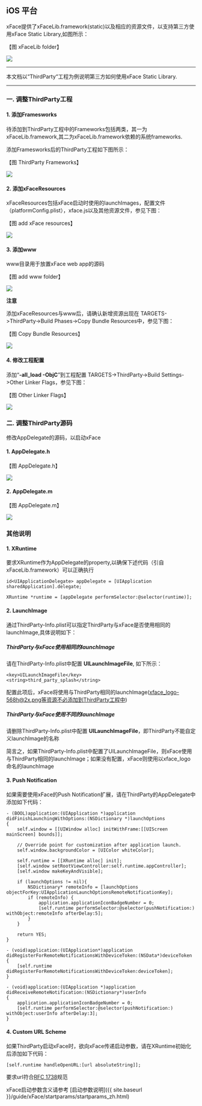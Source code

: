 ## iOS 平台

xFace提供了xFaceLib.framework(static)以及相应的资源文件，以支持第三方使用xFace Static Library,如图所示：

【图 xFaceLib folder】

![](iOSImages/xFaceLib_folder.png)

_____

本文档以“ThirdParty“工程为例说明第三方如何使用xFace Static Library.

_____

### 一. 调整ThirdParty工程
#### 1. 添加Framesworks
待添加到ThirdParty工程中的Frameworks包括两类，其一为xFaceLib.framework,其二为xFaceLib.framework依赖的系统frameworks.

添加Framesworks后的ThirdParty工程如下图所示：

【图 ThirdParty Frameworks】

![](iOSImages/third_party_frameworks.png)

#### 2. 添加xFaceResources

xFaceResources包括xFace启动时使用的launchImages，配置文件（platformConfig.plist），xface.js以及其他资源文件，参见下图：

【图 add xFace resources】

![](iOSImages/add_xFaceResources.png)

#### 3. 添加www
www目录用于放置xFace web app的源码

【图 add www folder】

![](iOSImages/add_www.png)

**注意**

添加xFaceResources与www后，请确认新增资源出现在 TARGETS->ThirdParty->Build Phases->Copy Bundle Resources中，参见下图：

【图 Copy Bundle Resources】

![](iOSImages/copy_bundle_resources.png)

#### 4. 修改工程配置
添加“__-all_load -ObjC__”到工程配置 TARGETS->ThirdParty->Build Settings->Other Linker Flags，参见下图：

【图 Other Linker Flags】

![](iOSImages/other_linker_flags.png)

### 二. 调整ThirdParty源码

修改AppDelegate的源码，以启动xFace

#### 1. AppDelegate.h

【图 AppDelegate.h】

![](iOSImages/appDelegate_header.png)

#### 2. AppDelegate.m

【图 AppDelegate.m】

![](iOSImages/appDelegate_source.png)

### 其他说明
#### 1. XRuntime
要求XRuntime作为AppDelegate的property,以确保下述代码（引自xFaceLib.framework）可以正确执行

    id<UIApplicationDelegate> appDelegate = [UIApplication sharedApplication].delegate;
 
    XRuntime *runtime = [appDelegate performSelector:@selector(runtime)];
 
#### 2. LaunchImage

通过ThirdParty-Info.plist可以指定ThirdParty与xFace是否使用相同的launchImage,具体说明如下：

##### ThirdParty与xFace使用相同的launchImage

请在ThirdParty-Info.plist中配置 __UILaunchImageFile__, 如下所示：

    <key>UILaunchImageFile</key>
	<string>third_party_splash</string>
	
配置此项后，xFace将使用与ThirdParty相同的launchImage(xface_logo-568h@2x.png等资源不必添加到ThirdParty工程中)

##### ThirdParty与xFace使用不同的launchImage

请删除ThirdParty-Info.plist中配置 __UILaunchImageFile__，即ThirdParty不能自定义launchImage的名称

简言之，如果ThirdParty-Info.plist中配置了UILaunchImageFile，则xFace使用与ThirdParty相同的launchImage；如果没有配置，xFace则使用以xface_logo命名的launchImage

#### 3. Push Notification

如果需要使用xFace的Push Notification扩展，请在ThirdParty的AppDelegate中添加如下代码：

    - (BOOL)application:(UIApplication *)application didFinishLaunchingWithOptions:(NSDictionary *)launchOptions
    {
	    self.window = [[UIWindow alloc] initWithFrame:[[UIScreen mainScreen] bounds]];
	    
	    // Override point for customization after application launch.
	    self.window.backgroundColor = [UIColor whiteColor];
	
	    self.runtime = [[XRuntime alloc] init];
	    [self.window setRootViewController:self.runtime.appController];
	    [self.window makeKeyAndVisible];
	
	    if (launchOptions != nil){
	        NSDictionary* remoteInfo = [launchOptions objectForKey:UIApplicationLaunchOptionsRemoteNotificationKey];
	        if (remoteInfo) {
	            application.applicationIconBadgeNumber = 0;
	            [self.runtime performSelector:@selector(pushNotification:) withObject:remoteInfo afterDelay:5];
	        }
	    }
	
	    return YES;
    }
    
    - (void)application:(UIApplication*)application didRegisterForRemoteNotificationsWithDeviceToken:(NSData*)deviceToken 
    {
        [self.runtime didRegisterForRemoteNotificationsWithDeviceToken:deviceToken];
    }

    - (void)application:(UIApplication *)application didReceiveRemoteNotification:(NSDictionary*)userInfo
    {
        application.applicationIconBadgeNumber = 0;
        [self.runtime performSelector:@selector(pushNotification:) withObject:userInfo afterDelay:3];
    }

#### 4. Custom URL Scheme

如果ThirdParty启动xFace时，欲向xFace传递启动参数，请在XRuntime初始化后添加如下代码：

    [self.runtime handleOpenURL:[url absoluteString]];
    
要求url符合[RFC 1738](http://www.ietf.org/rfc/rfc1738.txt)规范

xFace启动参数含义请参考 [启动参数说明]({{ site.baseurl }}/guide/xFace/startparams/startparams_zh.html)